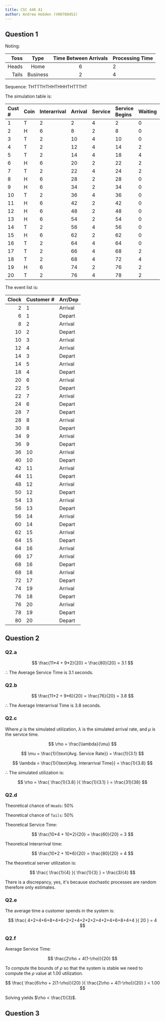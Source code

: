 ```yaml
---
title: CSC 446 A1
author: Andrew Hobden (V00788452)
---
```


## Question 1

Noting:

| Toss  | Type      | Time Between Arrivals | Processing Time |
|------:|:---------:|:---------------------:|:----------------|
| Heads |  Home     | 6                     | 2               |
| Tails |  Business | 2                     | 4               |

Sequence: THTTTHTHHTHHHTHTTTHT

The simulation table is:

| Cust # |Coin | Interarrival | Arrival | Service | Service Begins | Waiting | Service Ends | Total | Idle |
|:-------|:----|:-------------|:--------|:--------|:---------------|:--------|:-------------|:------|:-----|
| 1      | T   | 2            | 2       | 4       | 2              | 0       | 6            | 4     | 0    |
| 2      | H   | 6            | 8       | 2       | 8              | 0       | 10           | 2     | 2    |
| 3      | T   | 2            | 10      | 4       | 10             | 0       | 14           | 4     | 0    |
| 4      | T   | 2            | 12      | 4       | 14             | 2       | 18           | 6     | 0    |
| 5      | T   | 2            | 14      | 4       | 18             | 4       | 22           | 8     | 0    |
| 6      | H   | 6            | 20      | 2       | 22             | 2       | 24           | 4     | 0    |
| 7      | T   | 2            | 22      | 4       | 24             | 2       | 28           | 6     | 0    |
| 8      | H   | 6            | 28      | 2       | 28             | 0       | 30           | 2     | 0    |
| 9      | H   | 6            | 34      | 2       | 34             | 0       | 36           | 2     | 4    |
| 10     | T   | 2            | 36      | 4       | 36             | 0       | 40           | 4     | 0    |
| 11     | H   | 6            | 42      | 2       | 42             | 0       | 44           | 2     | 2    |
| 12     | H   | 6            | 48      | 2       | 48             | 0       | 50           | 2     | 4    |
| 13     | H   | 6            | 54      | 2       | 54             | 0       | 56           | 2     | 4    |
| 14     | T   | 2            | 56      | 4       | 56             | 0       | 60           | 4     | 0    |
| 15     | H   | 6            | 62      | 2       | 62             | 0       | 64           | 2     | 2    |
| 16     | T   | 2            | 64      | 4       | 64             | 0       | 68           | 4     | 0    |
| 17     | T   | 2            | 66      | 4       | 68             | 2       | 72           | 6     | 0    |
| 18     | T   | 2            | 68      | 4       | 72             | 4       | 76           | 8     | 0    |
| 19     | H   | 6            | 74      | 2       | 76             | 2       | 78           | 4     | 0    |
| 20     | T   | 2            | 76      | 4       | 78             | 2       | 80           | 4     | 0    |



The event list is:

| Clock  | Customer # | Arr/Dep |
|-------:|:-----------|:--------|
| 2      | 1          | Arrival |
| 6      | 1          | Depart  |
| 8      | 2          | Arrival |
| 10     | 2          | Depart  |
| 10     | 3          | Arrival |
| 12     | 4          | Arrival |
| 14     | 3          | Depart  |
| 14     | 5          | Arrival |
| 18     | 4          | Depart  |
| 20     | 6          | Arrival |
| 22     | 5          | Depart  |
| 22     | 7          | Arrival |
| 24     | 6          | Depart  |
| 28     | 7          | Depart  |
| 28     | 8          | Arrival |
| 30     | 8          | Depart  |
| 34     | 9          | Arrival |
| 36     | 9          | Depart  |
| 36     | 10         | Arrival |
| 40     | 10         | Depart  |
| 42     | 11         | Arrival |
| 44     | 11         | Depart  |
| 48     | 12         | Arrival |
| 50     | 12         | Depart  |
| 54     | 13         | Arrival |
| 56     | 13         | Depart  |
| 56     | 14         | Arrival |
| 60     | 14         | Depart  |
| 62     | 15         | Arrival |
| 64     | 15         | Depart  |
| 64     | 16         | Arrival |
| 66     | 17         | Arrival |
| 68     | 16         | Depart  |
| 68     | 18         | Arrival |
| 72     | 17         | Depart  |
| 74     | 19         | Arrival |
| 76     | 18         | Depart  |
| 76     | 20         | Arrival |
| 78     | 19         | Depart  |
| 80     | 20         | Depart  |

## Question 2

### Q2.a

$$ \frac{11*4 + 9*2}{20} = \frac{80}{20} = 3.1 $$

$\therefore$ The Average Service Time is 3.1 seconds.

### Q2.b

$$ \frac{11*2 + 9*6}{20} = \frac{76}{20} = 3.8 $$

$\therefore$ The Average Interarrival Time is 3.8 seconds.

### Q2.c

Where $\rho$ is the simulated utilization, $\lambda$ is the simulated arrival rate, and $\mu$ is the service time.

$$ \rho = \frac{\lambda}{\mu} $$

$$ \mu = \frac{1}{\text{Avg. Service Rate}} = \frac{1}{3.1} $$

$$ \lambda = \frac{1}{\text{Avg. Interarrival Time}} = \frac{1}{3.8} $$

$\therefore$ The simulated utilization is:

$$ \rho = \frac{ \frac{1}{3.8} }{ \frac{1}{3.1} } = \frac{31}{38} $$

### Q2.d

Theoretical chance of `Heads`: 50%

Theoretical chance of `Tails`: 50%

Theoretical Service Time:

$$ \frac{10*4 + 10*2}{20} = \frac{60}{20} = 3 $$

Theoretical Interarrival time:

$$ \frac{10*2 + 10*6}{20} = \frac{80}{20} = 4 $$

The theoretical server utilization is:

$$ \frac{ \frac{1}{4} }{ \frac{1}{3} } = \frac{3}{4} $$

There is a discrepancy, yes, it's because stochastic processes are random therefore only estimates.

### Q2.e

The average time a customer spends in the system is:

$$ \frac{ 4+2+4+6+8+4+6+2+2+4+2+2+2+4+2+4+6+8+4+4 }{ 20 } = 4 $$

### Q2.f

Average Service Time:

$$ \frac{2\rho + 4(1-\rho)}{20} $$

To compute the bounds of $\rho$ so that the system is stable we need to compute the $\rho$ value at $1.00$ utilization.

$$ \frac{ \frac{6\rho + 2(1-\rho)}{20} }{ \frac{2\rho + 4(1-\rho)}{20} } < 1.00 $$

Solving yields $\rho < \frac{1}{3}$.

## Question 3
